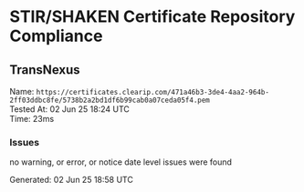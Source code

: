 # STIR/SHAKEN Certificate Repository Compliance

## TransNexus

Name: `https://certificates.clearip.com/471a46b3-3de4-4aa2-964b-2ff03ddbc8fe/5738b2a2bd1df6b99cab0a07ceda05f4.pem`\
Tested At: 02 Jun 25 18:24 UTC\
Time: 23ms

### Issues

no warning, or error, or notice date level issues were found

Generated: 02 Jun 25 18:58 UTC